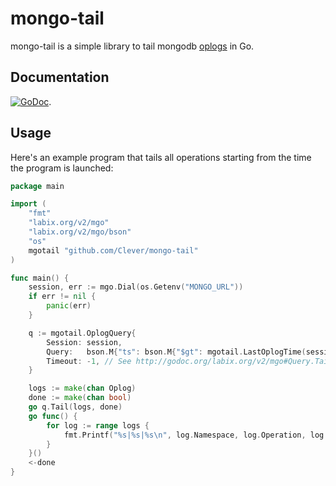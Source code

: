 # mongo-tail

mongo-tail is a simple library to tail mongodb [oplogs](http://docs.mongodb.org/manual/core/replica-set-oplog/) in Go.

## Documentation

[![GoDoc](https://godoc.org/github.com/Clever/mongo-tail?status.png)](https://godoc.org/github.com/Clever/mongo-tail).

## Usage

Here's an example program that tails all operations starting from the time the program is launched:

```go
package main

import (
	"fmt"
	"labix.org/v2/mgo"
	"labix.org/v2/mgo/bson"
	"os"
	mgotail "github.com/Clever/mongo-tail"
)

func main() {
	session, err := mgo.Dial(os.Getenv("MONGO_URL"))
	if err != nil {
		panic(err)
	}

	q := mgotail.OplogQuery{
		Session: session,
		Query:   bson.M{"ts": bson.M{"$gt": mgotail.LastOplogTime(session)}},
		Timeout: -1, // See http://godoc.org/labix.org/v2/mgo#Query.Tail
	}

	logs := make(chan Oplog)
	done := make(chan bool)
	go q.Tail(logs, done)
	go func() {
		for log := range logs {
			fmt.Printf("%s|%s|%s\n", log.Namespace, log.Operation, log.Object)
		}
	}()
	<-done
}
```